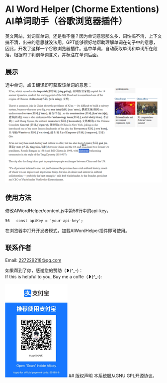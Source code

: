 #  AI Word Helper (Chorme Extentions) AI单词助手（谷歌浏览器插件）

英文网站，划词查单词，还是看不懂？因为单词意思那么多，词性搞不清，上下文搞不清，出来的意思就没法用，GPT能够很好地帮助理解单词在句子中的意思，因此，开发了这样一个谷歌浏览器插件。选中单词，自动获取单词和单词所在段落，根据句子判别单词含义，并标注在单词后面。

## 展示

选中单词，点击翻译即可获取该单词的意思：
![showimage](show1.PNG)

## 使用方法

修改AIWordHelper/content.js中第56行中的api-key，
```
56   const apiKey = 'your-api-key';
```
在浏览器中打开开发者模式，加载AIWordHelper插件即可使用。


## 联系作者
Email: 227229218@qq.com  

如果帮到了你，感谢您的赞助（❥(^\_-)：  
If this is helpful to you, Buy me a coffe（❥(^\_-):  
<!-- ![Buy me a coffe 1（❥(^_-)](1f6b4ba7a6dcf3c14238b66c0433492.jpg)   -->
<img src="1f6b4ba7a6dcf3c14238b66c0433492.jpg" alt="Buy me a coffe 1（❥(^_-)" width="200" >
## 版权声明
本系统服从GNU GPL开源协议。
